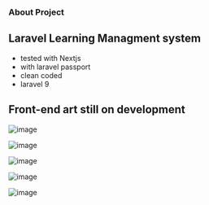 ### About Project

## Laravel Learning Managment system

- tested with Nextjs
- with laravel passport
- clean coded
- laravel 9

## Front-end art still on development

![image](https://user-images.githubusercontent.com/95680946/217926472-351a6eaf-fd68-47ea-ab15-3ccd6e284e87.png)

![image](https://user-images.githubusercontent.com/95680946/217926772-d0d88b09-365d-4446-88bd-038f56a4d837.png)

![image](https://user-images.githubusercontent.com/95680946/217927935-bb93c171-00be-4105-aac5-1049732f99f2.png)

![image](https://user-images.githubusercontent.com/95680946/217928125-2220a042-b079-468c-b0a7-30a850791511.png)

![image](https://user-images.githubusercontent.com/95680946/217928453-e36443c8-5412-4b93-a5ce-6b0bba10c789.png)



